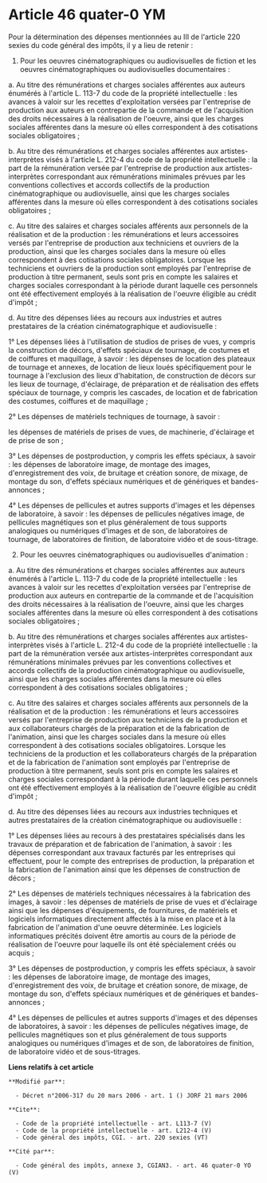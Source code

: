 # Article 46 quater-0 YM

Pour la détermination des dépenses mentionnées au III de l'article 220 sexies du code général des impôts, il y a lieu de
retenir : 

1. Pour les oeuvres cinématographiques ou audiovisuelles de fiction et les oeuvres cinématographiques ou audiovisuelles
documentaires : 

a. Au titre des rémunérations et charges sociales afférentes aux auteurs énumérés à l'article L. 113-7 du code de la
propriété intellectuelle : les avances à valoir sur les recettes d'exploitation versées par l'entreprise de production aux
auteurs en contrepartie de la commande et de l'acquisition des droits nécessaires à la réalisation de l'oeuvre, ainsi que les
charges sociales afférentes dans la mesure où elles correspondent à des cotisations sociales obligatoires ; 

b. Au titre des rémunérations et charges sociales afférentes aux artistes-interprètes visés à l'article L. 212-4 du code de
la propriété intellectuelle : la part de la rémunération versée par l'entreprise de production aux artistes-interprètes
correspondant aux rémunérations minimales prévues par les conventions collectives et accords collectifs de la production
cinématographique ou audiovisuelle, ainsi que les charges sociales afférentes dans la mesure où elles correspondent à des
cotisations sociales obligatoires ; 

c. Au titre des salaires et charges sociales afférents aux personnels de la réalisation et de la production : les
rémunérations et leurs accessoires versés par l'entreprise de production aux techniciens et ouvriers de la production, ainsi
que les charges sociales dans la mesure où elles correspondent à des cotisations sociales obligatoires. Lorsque les
techniciens et ouvriers de la production sont employés par l'entreprise de production à titre permanent, seuls sont pris en
compte les salaires et charges sociales correspondant à la période durant laquelle ces personnels ont été effectivement
employés à la réalisation de l'oeuvre éligible au crédit d'impôt ; 

d. Au titre des dépenses liées au recours aux industries et autres prestataires de la création cinématographique et
audiovisuelle : 

1° Les dépenses liées à l'utilisation de studios de prises de vues, y compris la construction de décors, d'effets spéciaux de
tournage, de costumes et de coiffures et maquillage, à savoir : les dépenses de location des plateaux de tournage et annexes,
de location de lieux loués spécifiquement pour le tournage à l'exclusion des lieux d'habitation, de construction de décors
sur les lieux de tournage, d'éclairage, de préparation et de réalisation des effets spéciaux de tournage, y compris les
cascades, de location et de fabrication des costumes, coiffures et de maquillage ; 

2° Les dépenses de matériels techniques de tournage, à savoir : 

les dépenses de matériels de prises de vues, de machinerie, d'éclairage et de prise de son ; 

3° Les dépenses de postproduction, y compris les effets spéciaux, à savoir : les dépenses de laboratoire image, de montage
des images, d'enregistrement des voix, de bruitage et création sonore, de mixage, de montage du son, d'effets spéciaux
numériques et de génériques et bandes-annonces ; 

4° Les dépenses de pellicules et autres supports d'images et les dépenses de laboratoire, à savoir : les dépenses de
pellicules négatives image, de pellicules magnétiques son et plus généralement de tous supports analogiques ou numériques
d'images et de son, de laboratoires de tournage, de laboratoires de finition, de laboratoire vidéo et de sous-titrage. 

2. Pour les oeuvres cinématographiques ou audiovisuelles d'animation : 

a. Au titre des rémunérations et charges sociales afférentes aux auteurs énumérés à l'article L. 113-7 du code de la
propriété intellectuelle : les avances à valoir sur les recettes d'exploitation versées par l'entreprise de production aux
auteurs en contrepartie de la commande et de l'acquisition des droits nécessaires à la réalisation de l'oeuvre, ainsi que les
charges sociales afférentes dans la mesure où elles correspondent à des cotisations sociales obligatoires ; 

b. Au titre des rémunérations et charges sociales afférentes aux artistes-interprètes visés à l'article L. 212-4 du code de
la propriété intellectuelle : la part de la rémunération versée aux artistes-interprètes correspondant aux rémunérations
minimales prévues par les conventions collectives et accords collectifs de la production cinématographique ou audiovisuelle,
ainsi que les charges sociales afférentes dans la mesure où elles correspondent à des cotisations sociales obligatoires ; 

c. Au titre des salaires et charges sociales afférents aux personnels de la réalisation et de la production : les
rémunérations et leurs accessoires versés par l'entreprise de production aux techniciens de la production et aux
collaborateurs chargés de la préparation et de la fabrication de l'animation, ainsi que les charges sociales dans la mesure
où elles correspondent à des cotisations sociales obligatoires. Lorsque les techniciens de la production et les
collaborateurs chargés de la préparation et de la fabrication de l'animation sont employés par l'entreprise de production à
titre permanent, seuls sont pris en compte les salaires et charges sociales correspondant à la période durant laquelle ces
personnels ont été effectivement employés à la réalisation de l'oeuvre éligible au crédit d'impôt ; 

d. Au titre des dépenses liées au recours aux industries techniques et autres prestataires de la création cinématographique
ou audiovisuelle : 

1° Les dépenses liées au recours à des prestataires spécialisés dans les travaux de préparation et de fabrication de
l'animation, à savoir : les dépenses correspondant aux travaux facturés par les entreprises qui effectuent, pour le compte
des entreprises de production, la préparation et la fabrication de l'animation ainsi que les dépenses de construction de
décors ; 

2° Les dépenses de matériels techniques nécessaires à la fabrication des images, à savoir : les dépenses de matériels de
prise de vues et d'éclairage ainsi que les dépenses d'équipements, de fournitures, de matériels et logiciels informatiques
directement affectés à la mise en place et à la fabrication de l'animation d'une oeuvre déterminée. Les logiciels
informatiques précités doivent être amortis au cours de la période de réalisation de l'oeuvre pour laquelle ils ont été
spécialement créés ou acquis ; 

3° Les dépenses de postproduction, y compris les effets spéciaux, à savoir : les dépenses de laboratoire image, de montage
des images, d'enregistrement des voix, de bruitage et création sonore, de mixage, de montage du son, d'effets spéciaux
numériques et de génériques et bandes-annonces ; 

4° Les dépenses de pellicules et autres supports d'images et des dépenses de laboratoires, à savoir : les dépenses de
pellicules négatives image, de pellicules magnétiques son et plus généralement de tous supports analogiques ou numériques
d'images et de son, de laboratoires de finition, de laboratoire vidéo et de sous-titrages.

**Liens relatifs à cet article**

	**Modifié par**:

	  - Décret n°2006-317 du 20 mars 2006 - art. 1 () JORF 21 mars 2006

	**Cite**:

	  - Code de la propriété intellectuelle - art. L113-7 (V)
	  - Code de la propriété intellectuelle - art. L212-4 (V)
	  - Code général des impôts, CGI. - art. 220 sexies (VT)

	**Cité par**:

	  - Code général des impôts, annexe 3, CGIAN3. - art. 46 quater-0 YO (V)
